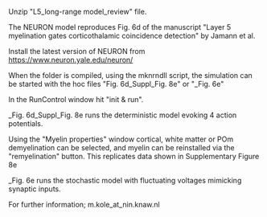 Unzip "L5_long-range model_review" file. 

The NEURON model reproduces Fig. 6d of the manuscript "Layer 5 myelination gates corticothalamic coincidence detection" by Jamann et al.

Install the latest version of NEURON from https://www.neuron.yale.edu/neuron/

When the folder is compiled, using the mknrndll script, the simulation
can be started with the hoc files "Fig. 6d_Suppl_Fig. 8e" or "_Fig. 6e"

In the RunControl window hit "init & run". 

_Fig. 6d_Suppl_Fig. 8e runs the deterministic model evoking 4 action potentials. 

 Using the "Myelin properties" window cortical, white matter or POm demyelination can be selected, and myelin can be reinstalled via the "remyelination" button. This replicates data shown in Supplementary Figure 8e

_Fig. 6e runs the stochastic model with fluctuating voltages mimicking synaptic inputs. 


For further information; m.kole_at_nin.knaw.nl 

